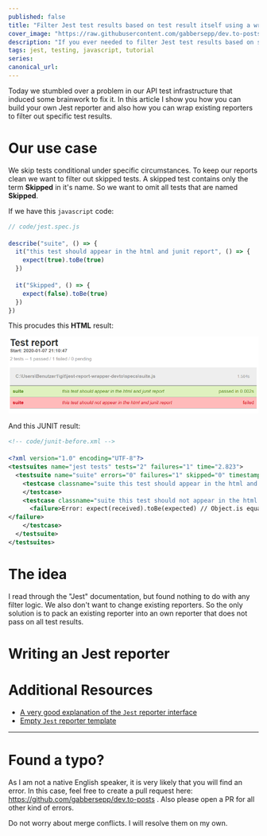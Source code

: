 ```yaml
---
published: false
title: "Filter Jest test results based on test result itself using a wrapper"
cover_image: "https://raw.githubusercontent.com/gabbersepp/dev.to-posts/master/blog-posts/filter-jest-results/assets/header.png"
description: "If you ever needed to filter Jest test results based on something that is within the result itself, then this article might helü you. Also this article gives a little insight on how to write a Jest reporter."
tags: jest, testing, javascript, tutorial
series:
canonical_url:
---
```


Today we stumbled over a problem in our API test infrastructure that induced some brainwork to fix it. In this article I show you how you can build your own Jest reporter and also how you can wrap existing reporters to filter out specific test results.

# Our use case
We skip tests conditional under specific circumstances. To keep our reports clean we want to filter out skipped tests. A skipped test contains only the term **Skipped** in it's name. So we want to omit all tests that are named **Skipped**.

If we have this `javascript` code:
```js
// code/jest.spec.js

describe("suite", () => {
  it("this test should appear in the html and junit report", () => {
    expect(true).toBe(true)
  })

  it("Skipped", () => {
    expect(false).toBe(true)
  })
})

```

This procudes this **HTML** result:

![HTML report before filtering](assets/html-report-before.PNG)

And this JUNIT result:

```xml
<!-- code/junit-before.xml -->

<?xml version="1.0" encoding="UTF-8"?>
<testsuites name="jest tests" tests="2" failures="1" time="2.823">
  <testsuite name="suite" errors="0" failures="1" skipped="0" timestamp="2020-01-07T20:10:48" time="1.584" tests="2">
    <testcase classname="suite this test should appear in the html and junit report" name="suite this test should appear in the html and junit report" time="0.002">
    </testcase>
    <testcase classname="suite this test should not appear in the html and junit report" name="suite this test should not appear in the html and junit report" time="0.003">
      <failure>Error: expect(received).toBe(expected) // Object.is equality
</failure>
    </testcase>
  </testsuite>
</testsuites>
```
# The idea
I read through the "Jest" documentation, but found nothing to do with any filter logic. We also don't want to change existing reporters. So the only solution is to pack an existing reporter into an own reporter that does not pass on all test results.

# Writing an Jest reporter



# Additional Resources
+ [A very good explanation of the `Jest` reporter interface](https://medium.com/@colinwren/writing-a-jest-test-reporter-cb7c123ec211)
+ [Empty `Jest` reporter template](https://github.com/colinfwren/jest-reporter-debug/blob/master/src/index.js)

----

# Found a typo?
As I am not a native English speaker, it is very likely that you will find an error. In this case, feel free to create a pull request here: https://github.com/gabbersepp/dev.to-posts . Also please open a PR for all other kind of errors.

Do not worry about merge conflicts. I will resolve them on my own. 
